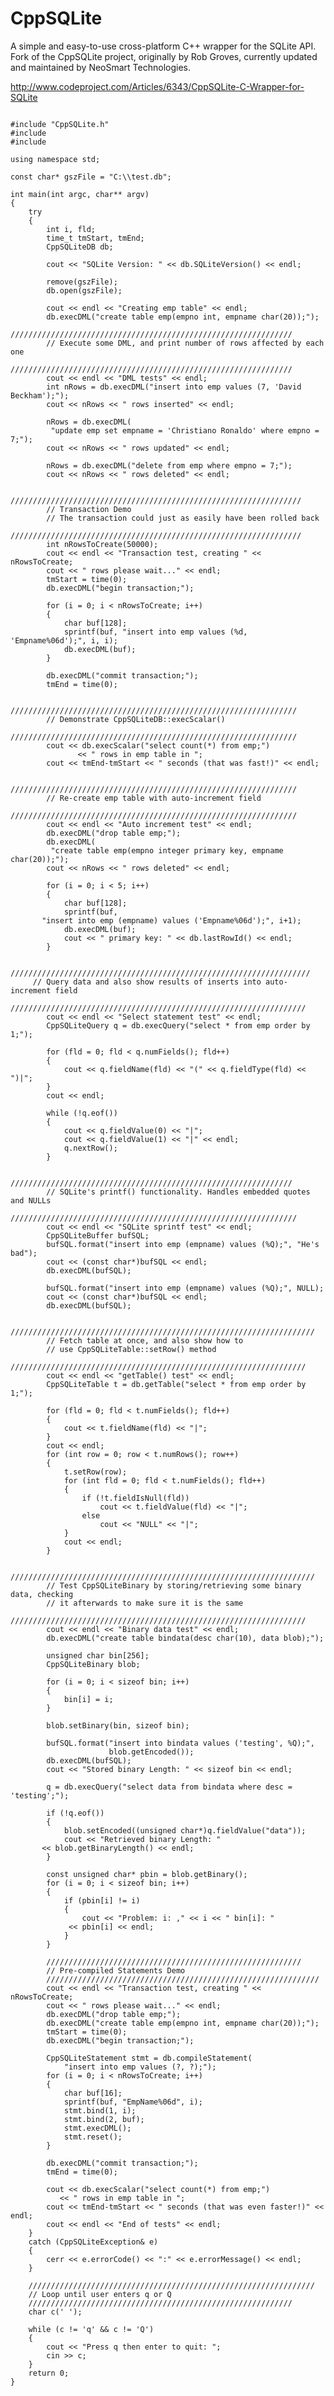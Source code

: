 CppSQLite
=========

A simple and easy-to-use cross-platform C++ wrapper for the SQLite API. Fork of the CppSQLite project, originally by Rob Groves, currently updated and maintained by NeoSmart Technologies.

http://www.codeproject.com/Articles/6343/CppSQLite-C-Wrapper-for-SQLite

<pre><code>
#include "CppSQLite.h"
#include <ctime>
#include <iostream>

using namespace std;

const char* gszFile = "C:\\test.db";

int main(int argc, char** argv)
{
    try
    {
        int i, fld;
        time_t tmStart, tmEnd;
        CppSQLiteDB db;

        cout << "SQLite Version: " << db.SQLiteVersion() << endl;

        remove(gszFile);
        db.open(gszFile);

        cout << endl << "Creating emp table" << endl;
        db.execDML("create table emp(empno int, empname char(20));");
        ///////////////////////////////////////////////////////////////
        // Execute some DML, and print number of rows affected by each one
        ///////////////////////////////////////////////////////////////
        cout << endl << "DML tests" << endl;
        int nRows = db.execDML("insert into emp values (7, 'David Beckham');");
        cout << nRows << " rows inserted" << endl;

        nRows = db.execDML(
         "update emp set empname = 'Christiano Ronaldo' where empno = 7;");
        cout << nRows << " rows updated" << endl;

        nRows = db.execDML("delete from emp where empno = 7;");
        cout << nRows << " rows deleted" << endl;

        /////////////////////////////////////////////////////////////////
        // Transaction Demo
        // The transaction could just as easily have been rolled back
        /////////////////////////////////////////////////////////////////
        int nRowsToCreate(50000);
        cout << endl << "Transaction test, creating " << nRowsToCreate;
        cout << " rows please wait..." << endl;
        tmStart = time(0);
        db.execDML("begin transaction;");

        for (i = 0; i < nRowsToCreate; i++)
        {
            char buf[128];
            sprintf(buf, "insert into emp values (%d, 'Empname%06d');", i, i);
            db.execDML(buf);
        }

        db.execDML("commit transaction;");
        tmEnd = time(0);

        ////////////////////////////////////////////////////////////////
        // Demonstrate CppSQLiteDB::execScalar()
        ////////////////////////////////////////////////////////////////
        cout << db.execScalar("select count(*) from emp;") 
               << " rows in emp table in ";
        cout << tmEnd-tmStart << " seconds (that was fast!)" << endl;

        ////////////////////////////////////////////////////////////////
        // Re-create emp table with auto-increment field
        ////////////////////////////////////////////////////////////////
        cout << endl << "Auto increment test" << endl;
        db.execDML("drop table emp;");
        db.execDML(
         "create table emp(empno integer primary key, empname char(20));");
        cout << nRows << " rows deleted" << endl;

        for (i = 0; i < 5; i++)
        {
            char buf[128];
            sprintf(buf, 
       "insert into emp (empname) values ('Empname%06d');", i+1);
            db.execDML(buf);
            cout << " primary key: " << db.lastRowId() << endl;
        }

     ///////////////////////////////////////////////////////////////////
     // Query data and also show results of inserts into auto-increment field
     //////////////////////////////////////////////////////////////////
        cout << endl << "Select statement test" << endl;
        CppSQLiteQuery q = db.execQuery("select * from emp order by 1;");

        for (fld = 0; fld < q.numFields(); fld++)
        {
            cout << q.fieldName(fld) << "(" << q.fieldType(fld) << ")|";
        }
        cout << endl;

        while (!q.eof())
        {
            cout << q.fieldValue(0) << "|";
            cout << q.fieldValue(1) << "|" << endl;
            q.nextRow();
        }

        ///////////////////////////////////////////////////////////////
        // SQLite's printf() functionality. Handles embedded quotes and NULLs
        ////////////////////////////////////////////////////////////////
        cout << endl << "SQLite sprintf test" << endl;
        CppSQLiteBuffer bufSQL;
        bufSQL.format("insert into emp (empname) values (%Q);", "He's bad");
        cout << (const char*)bufSQL << endl;
        db.execDML(bufSQL);

        bufSQL.format("insert into emp (empname) values (%Q);", NULL);
        cout << (const char*)bufSQL << endl;
        db.execDML(bufSQL);

        ////////////////////////////////////////////////////////////////////
        // Fetch table at once, and also show how to 
        // use CppSQLiteTable::setRow() method
        //////////////////////////////////////////////////////////////////
        cout << endl << "getTable() test" << endl;
        CppSQLiteTable t = db.getTable("select * from emp order by 1;");

        for (fld = 0; fld < t.numFields(); fld++)
        {
            cout << t.fieldName(fld) << "|";
        }
        cout << endl;
        for (int row = 0; row < t.numRows(); row++)
        {
            t.setRow(row);
            for (int fld = 0; fld < t.numFields(); fld++)
            {
                if (!t.fieldIsNull(fld))
                    cout << t.fieldValue(fld) << "|";
                else
                    cout << "NULL" << "|";
            }
            cout << endl;
        }

        ////////////////////////////////////////////////////////////////////
        // Test CppSQLiteBinary by storing/retrieving some binary data, checking
        // it afterwards to make sure it is the same
        //////////////////////////////////////////////////////////////////
        cout << endl << "Binary data test" << endl;
        db.execDML("create table bindata(desc char(10), data blob);");
        
        unsigned char bin[256];
        CppSQLiteBinary blob;

        for (i = 0; i < sizeof bin; i++)
        {
            bin[i] = i;
        }

        blob.setBinary(bin, sizeof bin);

        bufSQL.format("insert into bindata values ('testing', %Q);", 
                      blob.getEncoded());
        db.execDML(bufSQL);
        cout << "Stored binary Length: " << sizeof bin << endl;

        q = db.execQuery("select data from bindata where desc = 'testing';");

        if (!q.eof())
        {
            blob.setEncoded((unsigned char*)q.fieldValue("data"));
            cout << "Retrieved binary Length: " 
       << blob.getBinaryLength() << endl;
        }

        const unsigned char* pbin = blob.getBinary();
        for (i = 0; i < sizeof bin; i++)
        {
            if (pbin[i] != i)
            {
                cout << "Problem: i: ," << i << " bin[i]: " 
             << pbin[i] << endl;
            }
        }

        /////////////////////////////////////////////////////////
        // Pre-compiled Statements Demo
        /////////////////////////////////////////////////////////////
        cout << endl << "Transaction test, creating " << nRowsToCreate;
        cout << " rows please wait..." << endl;
        db.execDML("drop table emp;");
        db.execDML("create table emp(empno int, empname char(20));");
        tmStart = time(0);
        db.execDML("begin transaction;");

        CppSQLiteStatement stmt = db.compileStatement(
            "insert into emp values (?, ?);");
        for (i = 0; i < nRowsToCreate; i++)
        {
            char buf[16];
            sprintf(buf, "EmpName%06d", i);
            stmt.bind(1, i);
            stmt.bind(2, buf);
            stmt.execDML();
            stmt.reset();
        }

        db.execDML("commit transaction;");
        tmEnd = time(0);

        cout << db.execScalar("select count(*) from emp;") 
           << " rows in emp table in ";
        cout << tmEnd-tmStart << " seconds (that was even faster!)" << endl;
        cout << endl << "End of tests" << endl;
    }
    catch (CppSQLiteException& e)
    {
        cerr << e.errorCode() << ":" << e.errorMessage() << endl;
    }

    ////////////////////////////////////////////////////////////////
    // Loop until user enters q or Q
    ///////////////////////////////////////////////////////////
    char c(' ');

    while (c != 'q' && c != 'Q')
    {
        cout << "Press q then enter to quit: ";
        cin >> c;
    }
    return 0;
}

</code></pre>
